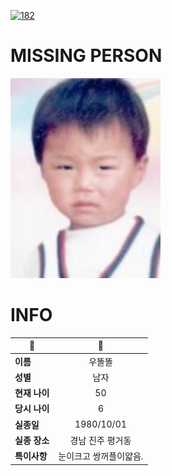 [![182](https://img.shields.io/badge/%EC%8B%A4%EC%A2%85%EC%8B%A0%EA%B3%A0%EB%8A%94%20%EA%B5%AD%EB%B2%88%EC%97%86%EC%9D%B4-182-blue)](http://safe182.go.kr/index.do)

# MISSING PERSON

<img src="./missing_person.jpg">

# INFO

|🔑|💎|
|--|:--:|
|**이름**|우똘똘|
|**성별**|남자|
|**현재 나이**|50|
|**당시 나이**|6|
|**실종일**|1980/10/01|
|**실종 장소**|경남 진주 평거동 |
|**특이사항**|눈이크고 쌍꺼플이얇음.|
